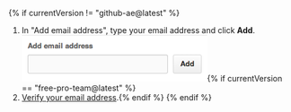 {% if currentVersion != "github-ae@latest" %}
1. In "Add email address", type your email address and click **Add**.
   ![Email addition button](/assets/images/help/settings/add-email-address.png){% if currentVersion == "free-pro-team@latest" %}
2. [Verify your email address](/articles/verifying-your-email-address).{% endif %}
{% endif %}